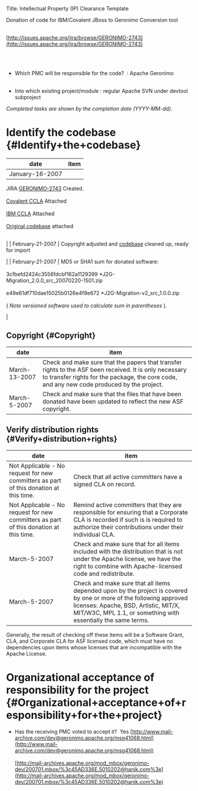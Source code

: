Title: Intellectual Property (IP) Clearance Template
<link href="http://purl.org/DC/elements/1.0/" rel="schema.DC"></link>

Donation of code for IBM/Covalent JBoss to Geronimo Conversion tool<br></br>


 [http://issues.apache.org/jira/browse/GERONIMO-2743](http://issues.apache.org/jira/browse/GERONIMO-2743) 

<br></br>

- Which PMC will be responsible for the code?  : Apache Geronimo<br></br>


- Into which existing project/module : regular Apache SVN under devtool subproject

 _Completed tasks are shown by the completion date (YYYY-MM-dd)._ 


# Identify the codebase {#Identify+the+codebase}

| date | item |
|-------|-------|
| January-16-2007 | 
JIRA [GERONIMO-2743](https://issues.apache.org/jira/browse/GERONIMO-2743) Created.<br></br> [Covalent CCLA](https://issues.apache.org/jira/secure/attachment/12349176/Covalent-J2G-Tool.pdf) Attached<br></br> [IBM CCLA](https://issues.apache.org/jira/secure/attachment/12349047/CCLA.tif) Attached<br></br> [Original codebase](https://issues.apache.org/jira/secure/attachment/12349046/J2G-Migration-v2_src_1.0.0.zip) attached<br></br>

 |
| February-21-2007 | 
Copyright adjusted and [codebase](https://issues.apache.org/jira/secure/attachment/12351724/J2G-Migration_2.0.0_src_20070220-1501.zip) cleaned up, ready for import

 |
| February-21-2007 | 
MD5 or SHA1 sum for donated software:<br></br>3cfbefd2424c3556fdcbf162a1129399 *J2G-Migration_2.0.0_src_20070220-1501.zip<br></br>e49e61df710dae15025b0126e4f8e672 *J2G-Migration-v2_src_1.0.0.zip<br></br>( _Note versioned software used to calculate sum in parentheses_ ).

 |

## Copyright {#Copyright}

| date | item |
|-------|-------|
| March-13-2007 | Check and make sure that the papers that transfer rights to the ASF been received. It is only necessary to transfer rights for the package, the core code, and any new code produced by the project. |
| March-5-2007 | Check and make sure that the files that have been donated have been updated to reflect the new ASF copyright. |

## Verify distribution rights {#Verify+distribution+rights}

| date | item |
|-------|-------|
| Not Applicable - No request for new committers as part of this donation at this time. | Check that all active committers have a signed CLA on record. |
| Not Applicable - No request for new committers as part of this donation at this time. | Remind active committers that they are responsible for ensuring that a Corporate CLA is recorded if such is is required to authorize their contributions under their individual CLA. |
| March-5-2007 | Check and make sure that for all items included with the distribution that is not under the Apache license, we have the right to combine with Apache-licensed code and redistribute. |
| March-5-2007 | Check and make sure that all items depended upon by the project is covered by one or more of the following approved licenses: Apache, BSD, Artistic, MIT/X, MIT/W3C, MPL 1.1, or something with essentially the same terms. |

Generally, the result of checking off these items will be a Software Grant, CLA, and Corporate CLA for ASF licensed code, which must have no dependencies upon items whose licenses that are incompatible with the Apache License.


# Organizational acceptance of responsibility for the project {#Organizational+acceptance+of+responsibility+for+the+project}


- Has the receiving PMC voted to accept it?  Yes
<u> [http://www.mail-archive.com/dev@geronimo.apache.org/msg41068.html](http://www.mail-archive.com/dev@geronimo.apache.org/msg41068.html) <br></br></u> [http://mail-archives.apache.org/mod_mbox/geronimo-dev/200701.mbox/%3c45AD336E.5010202@hanik.com%3e](http://mail-archives.apache.org/mod_mbox/geronimo-dev/200701.mbox/%3c45AD336E.5010202@hanik.com%3e) <br></br>